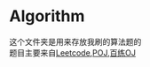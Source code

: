 Algorithm
===
这个文件夹是用来存放我刷的算法题的<br>
题目主要来自[Leetcode](https://leetcode.com/),[POJ](http://poj.org/),[百练OJ](http://bailian.openjudge.cn/)
